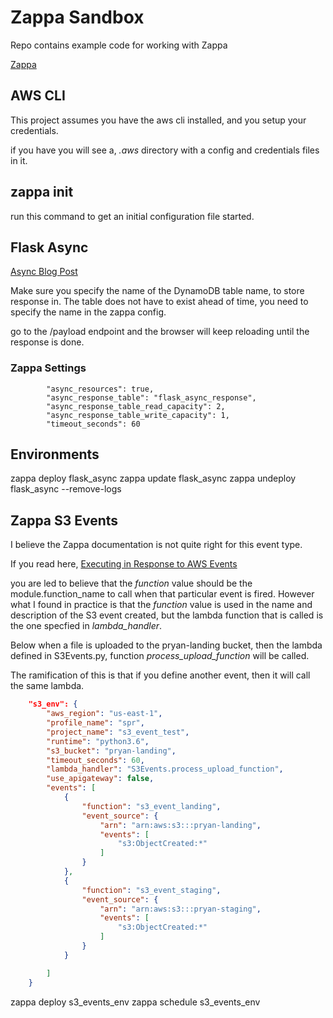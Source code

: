# Zappa Sandbox

Repo contains example code for working with Zappa

[Zappa](https://github.com/Miserlou/Zappa)


## AWS CLI

This project assumes you have the aws cli installed, and you setup your credentials.

if you have you will see a, *.aws* directory with a config and credentials files in it.

## zappa init

run this command to get an initial configuration file started.

## Flask Async

[Async Blog Post](https://blog.zappa.io/posts/capture-asynchronous-task-results)

Make sure you specify the name of the DynamoDB table name, to store response in.  The table does not have to exist ahead of time, you need to specify the name in the zappa config.

go to the /payload endpoint and the browser will keep reloading until the response is done.

### Zappa Settings
```
        "async_resources": true,
        "async_response_table": "flask_async_response",
        "async_response_table_read_capacity": 2,
        "async_response_table_write_capacity": 1,
        "timeout_seconds": 60

```

## Environments

zappa deploy flask_async
zappa update flask_async
zappa undeploy flask_async --remove-logs

## Zappa S3 Events

I believe the Zappa documentation is not quite right for this event type.

If you read here, [Executing in Response to AWS Events](https://github.com/Miserlou/Zappa#executing-in-response-to-aws-events)

you are led to believe that the *function* value should be the module.function_name to call when that particular event is fired.  However what I found in practice is that the *function* value is used in the name and description of the S3 event created, but the lambda function that is called is the one specfied in *lambda_handler*. 

Below when a file is uploaded to the pryan-landing bucket, then the lambda defined in S3Events.py, function *process_upload_function* will be called.

The ramification of this is that if you define another event, then it will call the same lambda.


```json
    "s3_env": {
        "aws_region": "us-east-1",
        "profile_name": "spr",
        "project_name": "s3_event_test",
        "runtime": "python3.6",
        "s3_bucket": "pryan-landing",
        "timeout_seconds": 60,
        "lambda_handler": "S3Events.process_upload_function",
        "use_apigateway": false,
        "events": [
            {
                "function": "s3_event_landing",
                "event_source": {
                    "arn": "arn:aws:s3:::pryan-landing",
                    "events": [
                        "s3:ObjectCreated:*"
                    ]
                }
            },
            {
                "function": "s3_event_staging",
                "event_source": {
                    "arn": "arn:aws:s3:::pryan-staging",
                    "events": [
                        "s3:ObjectCreated:*"
                    ]
                }
            }

        ]
    }

```

zappa deploy s3_events_env
zappa schedule s3_events_env
